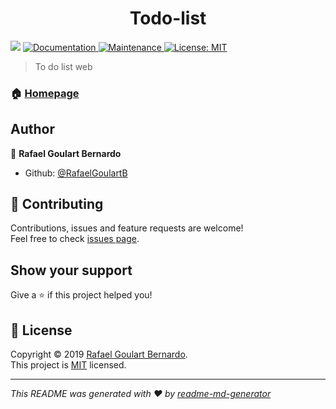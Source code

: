 <h1 align="center">Todo-list</h1>
<p>
  <img src="https://img.shields.io/badge/version-1.0.0-blue.svg?cacheSeconds=2592000" />
  <a href="https://github.com/RafaelGoulartB/ToDo-List#readme">
    <img alt="Documentation" src="https://img.shields.io/badge/documentation-yes-brightgreen.svg" target="_blank" />
  </a>
  <a href="https://github.com/RafaelGoulartB/ToDo-List/graphs/commit-activity">
    <img alt="Maintenance" src="https://img.shields.io/badge/Maintained%3F-yes-green.svg" target="_blank" />
  </a>
  <a href="https://github.com/RafaelGoulartB/ToDo-List/blob/master/LICENSE">
    <img alt="License: MIT" src="https://img.shields.io/badge/License-MIT-yellow.svg" target="_blank" />
  </a>
</p>

> To do list web

### 🏠 [Homepage](https://rafaelgoulartb.github.io/ToDo-List/)

## Author

👤 **Rafael Goulart Bernardo**

* Github: [@RafaelGoulartB](https://github.com/RafaelGoulartB)

## 🤝 Contributing

Contributions, issues and feature requests are welcome!<br />Feel free to check [issues page](https://github.com/RafaelGoulartB/ToDo-List/issues).

## Show your support

Give a ⭐️ if this project helped you!

## 📝 License

Copyright © 2019 [Rafael Goulart Bernardo](https://github.com/RafaelGoulartB).<br />
This project is [MIT](https://github.com/RafaelGoulartB/ToDo-List/blob/master/LICENSE) licensed.

***
_This README was generated with ❤️ by [readme-md-generator](https://github.com/kefranabg/readme-md-generator)_
